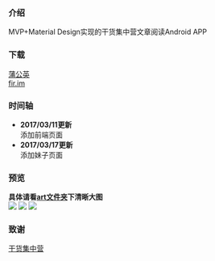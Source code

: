 ### 介绍
MVP+Material Design实现的干货集中营文章阅读Android APP<br>
### 下载
[蒲公英](https://www.pgyer.com/yZ4n)<br>
[fir.im](https://fir.im/x1yr)
### 时间轴
- **2017/03/11更新**<br>
添加前端页面<br>
- **2017/03/17更新**<br>
添加妹子页面
### 预览
**具体请看[art文件夹](https://github.com/yeshuwei/Gank/tree/master/art)下清晰大图**<br>
![](https://github.com/yeshuwei/Gank/blob/master/art/gank_1.png)
![](https://github.com/yeshuwei/Gank/blob/master/art/gank_2.png)
![](https://github.com/yeshuwei/Gank/blob/master/art/gank_3.png)
### 致谢
[干货集中营](http://gank.io/)

